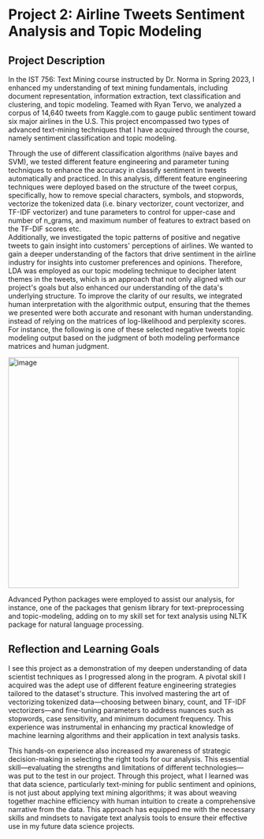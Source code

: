 # Project 2: Airline Tweets Sentiment Analysis and Topic Modeling
## Project Description 
In the IST 756: Text Mining course instructed by Dr. Norma in Spring 2023,  I enhanced my understanding of text mining fundamentals, including document representation, information extraction, text classification and clustering, and topic modeling. Teamed with Ryan Tervo, we analyzed a corpus of 14,640 tweets from Kaggle.com to gauge public sentiment toward six major airlines in the U.S. This project encompassed two types of advanced text-mining techniques that I have acquired through the course, namely sentiment classification and topic modeling. 

Through the use of different classification algorithms (naïve bayes and SVM), we tested different feature engineering and parameter tuning techniques to enhance the accuracy in classify sentiment in tweets automatically and practiced. In this analysis, different feature engineering techniques were deployed based on the structure of the tweet corpus, specifically, how to remove special characters, symbols, and stopwords, vectorize the tokenized data (i.e. binary vectorizer, count vectorizer, and TF-IDF vectorizer) and tune parameters to control for upper-case and number of n_grams, and maximum number of features to extract based on the TF-DIF scores etc.  
Additionally, we investigated the topic patterns of positive and negative tweets to gain insight into customers' perceptions of airlines. We wanted to gain a deeper understanding of the factors that drive sentiment in the airline industry for insights into customer preferences and opinions. Therefore, LDA was employed as our topic modeling technique to decipher latent themes in the tweets, which is an approach that not only aligned with our project's goals but also enhanced our understanding of the data's underlying structure. To improve the clarity of our results, we integrated human interpretation with the algorithmic output, ensuring that the themes we presented were both accurate and resonant with human understanding. instead of relying on the matrices of log-likelihood and perplexity scores. For instance, the following is one of these selected negative tweets topic modeling output based on the judgment of both modeling performance matrices and human judgment. 

<img width="468" alt="image" src="https://github.com/mhgarrett/Meichan-Huang-SU-Applied-Data-Science-Portfolio-Project-Milestone-/assets/94016314/2089bf68-3ff7-4141-ba35-38625318e319">

Advanced Python packages were employed to assist our analysis, for instance, one of the packages that genism library for text-preprocessing and topic-modeling, adding on to my skill set for text analysis using NLTK package for natural language processing. 
## Reflection and Learning Goals 
I see this project as a demonstration of my deepen understanding of data scientist techniques as I progressed along in the program. A pivotal skill I acquired was the adept use of different feature engineering strategies tailored to the dataset's structure. This involved mastering the art of vectorizing tokenized data—choosing between binary, count, and TF-IDF vectorizers—and fine-tuning parameters to address nuances such as stopwords, case sensitivity, and minimum document frequency. This experience was instrumental in enhancing my practical knowledge of machine learning algorithms and their application in text analysis tasks.  

This hands-on experience also increased my awareness of strategic decision-making in selecting the right tools for our analysis. This essential skill—evaluating the strengths and limitations of different technologies—was put to the test in our project. Through this project, what I learned was that data science, particularly text-mining for public sentiment and opinions, is not just about applying text mining algorithms; it was about weaving together machine efficiency with human intuition to create a comprehensive narrative from the data. This approach has equipped me with the necessary skills and mindsets to navigate text analysis tools to ensure their effective use in my future data science projects. 
